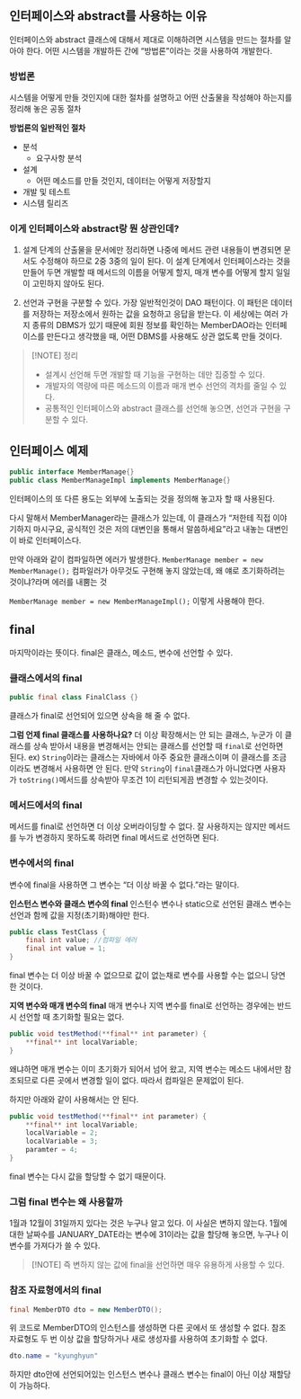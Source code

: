 ## 인터페이스와 abstract를 사용하는 이유
인터페이스와 abstract 클래스에 대해서 제대로 이해하려면 시스템을 만드는 절차를 알아야 한다.
어떤 시스템을 개발하든 간에 “방법론”이라는 것을 사용하여 개발한다.

### 방법론 
시스템을 어떻게 만들 것인지에 대한 절차를 설명하고 어떤 산출물을 작성해야 하는지를 정리해 놓은 공동 절차

**방법론의 일반적인 절차**
- 분석
    - 요구사항 분석
- 설계
    - 어떤 메소드를 만들 것인지, 데이터는 어떻게 저장할지
- 개발 및 테스트
- 시스템 릴리즈

### 이게 인터페이스와 abstract랑 뭔 상관인데?
1. 설계 단계의 산출물을 문서에만 정리하면 나중에 메서드 관련 내용들이 변경되면 문서도 수정해야 하므로 2중 3중의 일이 된다.
	이 설계 단계에서 인터페이스라는 것을 만들어 두면 개발할 때 메서드의 이름을 어떻게 할지, 매개 변수를 어떻게 할지 일일이 고민하지 않아도 된다.
    
2. 선언과 구현을 구분할 수 있다.
    가장 일반적인것이 DAO 패턴이다.
    이 패턴은 데이터를 저장하는 저장소에서 원하는 값을 요청하고 응답을 받는다.
    이 세상에는 여러 가지 종류의 DBMS가 있기 때문에 회원 정보를 확인하는 MemberDAO라는 인터페이스를 만든다고 생각했을 때, 어떤 DBMS를 사용해도 상관 없도록 만들 것이다.

> [!NOTE] 정리
>-  설계시 선언해 두면 개발할 때 기능을 구현하는 데만 집중할 수 있다.
> - 개발자의 역량에 따른 메소드의 이름과 매개 변수 선언의 격차를 줄일 수 있다.
> - 공통적인 인터페이스와 abstract 클래스를 선언해 놓으면, 선언과 구현을 구분할 수 있다.

## 인터페이스 예제

```java
public interface MemberManage{}
public class MemberManageImpl implements MemberManage{}
```
인터페이스의 또 다른 용도는 외부에 노출되는 것을 정의해 놓고자 할 때 사용된다.

다시 말해서 MemberManager라는 클래스가 있는데, 이 클래스가 “저한테 직접 이야기하지 마시구요, 공식적인 것은 저의 대변인을 통해서 말씀하세요”라고 내놓는 대변인이 바로 인터페이스다.

만약 아래와 같이 컴파일하면 에러가 발생한다.
`MemberManage member = new MemberManage();`
컴파일러가 아무것도 구현해 놓지 않았는데, 왜 얘로 초기화하려는 것이냐?라며 에러를 내뿜는 것

`MemberManage member = new MemberManageImpl();`
이렇게 사용해야 한다.

## final
마지막이라는 뜻이다.
final은 클래스, 메소드, 변수에 선언할 수 있다.

### 클래스에서의 final
```java
public final class FinalClass {} 
```
클래스가 final로 선언되어 있으면 상속을 해 줄 수 없다.

**그럼 언제 final 클래스를 사용하나요?**
더 이상 확장해서는 안 되는 클래스, 누군가 이 클래스를 상속 받아서 내용을 변경해서는 안되는 클래스를 선언할 때 `final`로 선언하면 된다.
ex) `String`이라는 클래스는 자바에서 아주 중요한 클래스이며 이 클래스를 조금이라도 변경해서 사용하면 안 된다.
만약 `String`이 `final`클래스가 아니었다면 사용자가 `toString()`메서드를 상속받아 무조건 1이 리턴되게끔 변경할 수 있는것이다.

### 메서드에서의 final
메서드를 final로 선언하면 더 이상 오버라이딩할 수 없다.
잘 사용하지는 않지만 메서드를 누가 변경하지 못하도록 하려면 final 메서드로 선언하면 된다.

### 변수에서의 final
변수에 final을 사용하면 그 변수는 “더 이상 바꿀 수 없다.”라는 말이다.

**인스턴스 변수와 클래스 변수의 final**
인스턴수 변수나 static으로 선언된 클래스 변수는 선언과 함께 값을 지정(초기화)해야만 한다.
```java
public class TestClass {
	final int value; //컴파일 에러
	final int value = 1;
}
```
final 변수는 더 이상 바꿀 수 없으므로 값이 없는채로 변수를 사용할 수는 없으니 당연한 것이다.

**지역 변수와 매개 변수의 final**
매개 변수나 지역 변수를 final로 선언하는 경우에는 반드시 선언할 때 초기화할 필요는 없다.
```java
public void testMethod(**final** int parameter) {
	**final** int localVariable;
}
```

왜냐하면 매개 변수는 이미 초기화가 되어서 넘어 왔고, 지역 변수는 메소드 내에서만 참조되므로 다른 곳에서 변경할 일이 없다. 따라서 컴파일은 문제없이 된다.

하지만 아래와 같이 사용해서는 안 된다.
```java
public void testMethod(**final** int parameter) {
	**final** int localVariable;
	localVariable = 2;
	localVariable = 3;
	paramter = 4;
}
```
final 변수는 다시 값을 할당할 수 없기 때문이다.

### 그럼 final 변수는 왜 사용할까
1월과 12월이 31일까지 있다는 것은 누구나 알고 있다. 이 사실은 변하지 않는다.
1월에 대한 날짜수를 JANUARY_DATE라는 변수에 31이라는 값을 할당해 놓으면, 누구나 이 변수를 가져다가 쓸 수 있다.

> [!NOTE] 즉 변하지 않는 값에 final을 선언하면 매우 유용하게 사용할 수 있다.

### 참조 자료형에서의 final
```java
final MemberDTO dto = new MemberDTO();
```

위 코드로 MemberDTO의 인스턴스를 생성하면 다른 곳에서 또 생성할 수 없다.
참조 자료형도 두 번 이상 값을 할당하거나 새로 생성자를 사용하여 초기화할 수 없다.

```java
dto.name = "kyunghyun"
```
하지만 dto안에 선언되어있는 인스턴스 변수나 클래스 변수는 final이 아닌 이상 재할당이 가능하다.